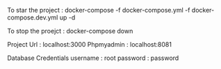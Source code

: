 To star the project : 
    docker-compose -f docker-compose.yml -f docker-compose.dev.yml up -d

To stop the proejct : 
    docker-compose down

Project Url : localhost:3000
Phpmyadmin  : localhost:8081

Database Credentials
username : root
password : password